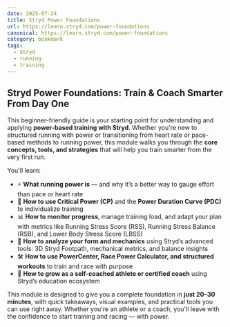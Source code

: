 ```yaml
---
date: 2025-07-24
title: Stryd Power Foundations
url: https://learn.stryd.com/power-foundations
canonical: https://learn.stryd.com/power-foundations
category: bookmark
tags:
  - Stryd
  - running
  - training
---
```


## Stryd Power Foundations: Train & Coach Smarter From Day One

This beginner-friendly guide is your starting point for understanding and applying **power-based training with Stryd**. Whether you're new to structured running with power or transitioning from heart rate or pace-based methods to running power, this module walks you through the **core concepts, tools, and strategies** that will help you train smarter from the very first run.

You'll learn:

- ⚡ **What running power is** — and why it’s a better way to gauge effort than pace or heart rate
- 🎯 **How to use Critical Power (CP)** and the **Power Duration Curve (PDC)** to individualize training
- 📊 **How to monitor progress**, manage training load, and adapt your plan with metrics like Running Stress Score (RSS), Running Stress Balance (RSB), and Lower Body Stress Score (LBSS)
- 🧠 **How to analyze your form and mechanics** using Stryd’s advanced tools: 3D Stryd Footpath, mechanical metrics, and balance insights
- 🛠 **How to use PowerCenter, Race Power Calculator, and structured workouts** to train and race with purpose
- 👥 **How to grow as a self-coached athlete or certified coach** using Stryd’s education ecosystem

This module is designed to give you a complete foundation in **just 20–30 minutes**, with quick takeaways, visual examples, and practical tools you can use right away. Whether you're an athlete or a coach, you'll leave with the confidence to start training and racing — with power.